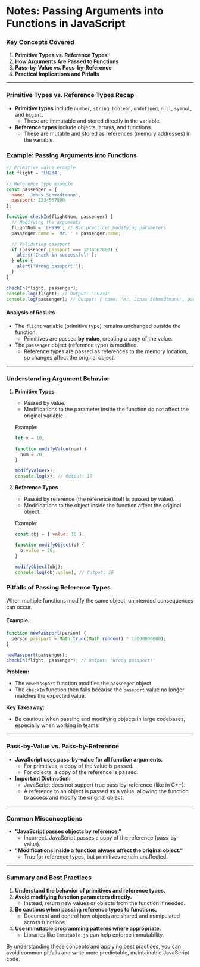 # Notes: Passing Arguments into Functions in JavaScript

### Key Concepts Covered
1. **Primitive Types vs. Reference Types**
2. **How Arguments Are Passed to Functions**
3. **Pass-by-Value vs. Pass-by-Reference**
4. **Practical Implications and Pitfalls**

---

### Primitive Types vs. Reference Types Recap
- **Primitive types** include `number`, `string`, `boolean`, `undefined`, `null`, `symbol`, and `bigint`.
  - These are immutable and stored directly in the variable.
- **Reference types** include objects, arrays, and functions.
  - These are mutable and stored as references (memory addresses) in the variable.

### Example: Passing Arguments into Functions
```javascript
// Primitive value example
let flight = 'LH234';

// Reference type example
const passenger = {
  name: 'Jonas Schmedtmann',
  passport: 1234567890
};

function checkIn(flightNum, passenger) {
  // Modifying the arguments
  flightNum = 'LH999'; // Bad practice: Modifying parameters
  passenger.name = 'Mr. ' + passenger.name;

  // Validating passport
  if (passenger.passport === 1234567890) {
    alert('Check-in successful!');
  } else {
    alert('Wrong passport!');
  }
}

checkIn(flight, passenger);
console.log(flight); // Output: 'LH234'
console.log(passenger); // Output: { name: 'Mr. Jonas Schmedtmann', passport: 1234567890 }
```

#### Analysis of Results
- The `flight` variable (primitive type) remains unchanged outside the function.
  - Primitives are passed **by value**, creating a copy of the value.
- The `passenger` object (reference type) is modified.
  - Reference types are passed as references to the memory location, so changes affect the original object.

---

### Understanding Argument Behavior
1. **Primitive Types**
   - Passed by value.
   - Modifications to the parameter inside the function do not affect the original variable.

   Example:
   ```javascript
   let x = 10;

   function modifyValue(num) {
     num = 20;
   }

   modifyValue(x);
   console.log(x); // Output: 10
   ```

2. **Reference Types**
   - Passed by reference (the reference itself is passed by value).
   - Modifications to the object inside the function affect the original object.

   Example:
   ```javascript
   const obj = { value: 10 };

   function modifyObject(o) {
     o.value = 20;
   }

   modifyObject(obj);
   console.log(obj.value); // Output: 20
   ```

### Pitfalls of Passing Reference Types
When multiple functions modify the same object, unintended consequences can occur.

#### Example:
```javascript
function newPassport(person) {
  person.passport = Math.trunc(Math.random() * 10000000000);
}

newPassport(passenger);
checkIn(flight, passenger); // Output: 'Wrong passport!'
```
**Problem:**
- The `newPassport` function modifies the `passenger` object.
- The `checkIn` function then fails because the `passport` value no longer matches the expected value.

**Key Takeaway:**
- Be cautious when passing and modifying objects in large codebases, especially when working in teams.

---

### Pass-by-Value vs. Pass-by-Reference
- **JavaScript uses pass-by-value for all function arguments.**
  - For primitives, a copy of the value is passed.
  - For objects, a copy of the reference is passed.
- **Important Distinction:**
  - JavaScript does not support true pass-by-reference (like in C++).
  - A reference to an object is passed as a value, allowing the function to access and modify the original object.

---

### Common Misconceptions
- **"JavaScript passes objects by reference."**
  - Incorrect. JavaScript passes a copy of the reference (pass-by-value).
- **"Modifications inside a function always affect the original object."**
  - True for reference types, but primitives remain unaffected.

---

### Summary and Best Practices
1. **Understand the behavior of primitives and reference types.**
2. **Avoid modifying function parameters directly.**
   - Instead, return new values or objects from the function if needed.
3. **Be cautious when passing reference types to functions.**
   - Document and control how objects are shared and manipulated across functions.
4. **Use immutable programming patterns where appropriate.**
   - Libraries like `Immutable.js` can help enforce immutability.

By understanding these concepts and applying best practices, you can avoid common pitfalls and write more predictable, maintainable JavaScript code.

